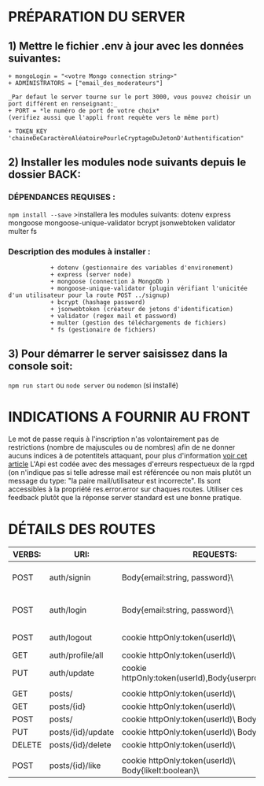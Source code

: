# PRÉPARATION DU SERVER 

## 1) Mettre le fichier .env à jour avec les données suivantes:

    + mongoLogin = "<votre Mongo connection string>"
    + ADMINISTRATORS = ["email_des_moderateurs"]

    _Par defaut le server tourne sur le port 3000, vous pouvez choisir un port différent en renseignant:_
    + PORT = *le numéro de port de votre choix* 
    (verifiez aussi que l'appli front requète vers le même port) 

    + TOKEN_KEY 'chaineDeCaractèreAléatoirePourleCryptageDuJetonD'Authentification"

## 2) Installer les modules node suivants depuis le dossier BACK:

### DÉPENDANCES REQUISES :
`npm install --save` >installera les modules suivants: dotenv express mongoose mongoose-unique-validator bcrypt jsonwebtoken validator multer fs

### Description des modules à installer :
                + dotenv (gestionnaire des variables d'environement)
                + express (server node)
                + mongoose (connection à MongoDb )
                + mongoose-unique-validator (plugin vérifiant l'unicitée d'un utilisateur pour la route POST ../signup)
                + bcrypt (hashage password)
                + jsonwebtoken (créateur de jetons d'identification)
                + validator (regex mail et password)
                + multer (gestion des téléchargements de fichiers)
                * fs (gestionaire de fichiers)

## 3) Pour démarrer le server saisissez dans la console soit:
`npm run start`
    ou
`node server`
    ou
`nodemon` (si installé)

# INDICATIONS A FOURNIR AU FRONT

Le mot de passe requis à l'inscription n'as volontairement pas de restrictions (nombre de majuscules ou de nombres) afin de ne donner aucuns indices à de potentitels attaquant, pour plus d'information [voir cet article](https://stackoverflow.com/questions/48345922/reference-password-validation)
L'Api est codée avec des messages d'erreurs respectueux de la rgpd (on n'indique pas si telle adresse mail est référencée ou non mais plutôt un message du type: "la paire mail/utilisateur est incorrecte". Ils sont accessibles à la propriété res.error.error sur chaques routes.
Utiliser ces feedback plutôt que la réponse server standard est une bonne pratique.  

# DÉTAILS DES ROUTES 

|VERBS:     |    URI:              |           REQUESTS:                                               |           RESPONSES:                               |
|-----------|----------------------|-------------------------------------------------------------------|----------------------------------------------------|
|POST       |auth/signin           | Body\{email:string, password}\                                    | cookie httpOnly:token\(userId)\, \{userprofile}\   |
|POST       |auth/login            | Body\{email:string, password}\                                    | cookie httpOnly:token\(userId)\, \{userprofile}\   |
|POST       |auth/logout           | cookie httpOnly:token\(userId)\                                   | clearCookie httpOnly:token\(userId)\               |
|GET        |auth/profile/all      | cookie httpOnly:token\(userId)\                                   | \[users, ]\                                        |
|PUT        |auth/update           | cookie httpOnly:token\(userId),Body\{userprofileUpdated}\         | \{userprofile}\                                    |
|           |                      |                                                                   |                                                    |
|GET        |posts/                | cookie httpOnly:token\(userId)\                                   | \[tous les posts]\                                 |
|GET        |posts/{id}            | cookie httpOnly:token\(userId)\                                   | \{post}\                                           |
|POST       |posts/                | cookie httpOnly:token\(userId)\ Body\{post}\                      | \{message:string}\                                 |
|PUT        |posts/{id}/update     | cookie httpOnly:token\(userId)\ Body\{post}\                      | \{message:string}\                                 |
|DELETE     |posts/{id}/delete     | cookie httpOnly:token\(userId)\                                   | \{message:string}\                                 |
|           |                      |                                                                   |                                                    |
|POST       |posts/{id}/like       | cookie httpOnly:token\(userId)\ Body\{likeIt:boolean}\            | \{message:string}\                                 |

